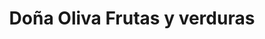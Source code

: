 ---
title: "Doña Oliva Frutas y verduras"
url: /bogota/dona-oliva-frutas-y-verduras/
shop: Kramladen
---